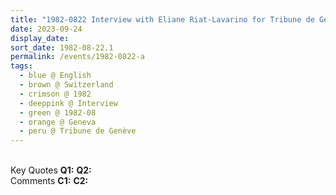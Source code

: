 ```yaml
---
title: "1982-0822 Interview with Eliane Riat-Lavarino for Tribune de Geneva Newspaper, Geneva, Switzerland"
date: 2023-09-24
display_date: 
sort_date: 1982-08-22.1
permalink: /events/1982-0822-a
tags:
  - blue @ English
  - brown @ Switzerland
  - crimson @ 1982
  - deeppink @ Interview
  - green @ 1982-08 
  - orange @ Geneva
  - peru @ Tribune de Genève
---
```


<br>

<wave-list>
  <list-title color="DarkSeaGreen" width="55">Key Quotes</list-title>
  <list-item color="BlanchedAlmond" width="280"><b>Q1:</b> <i></i></list-item>
  <list-item color="Lavender" width="280"><b>Q2:</b> <i></i></list-item>
</wave-list>

<br>

<wave-list>
  <list-title color="DarkSeaGreen" width="55">Comments</list-title>
  <list-item color="BlanchedAlmond" width="280"><b>C1:</b> <i></i></list-item>
  <list-item color="Lavender" width="280"><b>C2:</b> <i></i></list-item>
</wave-list>